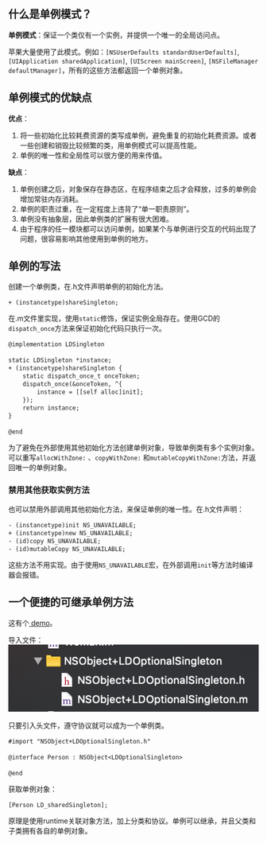 ## 什么是单例模式？

**单例模式**：保证一个类仅有一个实例，并提供一个唯一的全局访问点。

苹果大量使用了此模式。例如：`[NSUserDefaults standardUserDefaults]`, `[UIApplication sharedApplication]`, `[UIScreen mainScreen]`, `[NSFileManager defaultManager]`，所有的这些方法都返回一个单例对象。


## 单例模式的优缺点

**优点**：
1. 将一些初始化比较耗费资源的类写成单例，避免重复的初始化耗费资源。或者一些创建和销毁比较频繁的类，用单例模式可以提高性能。
2. 单例的唯一性和全局性可以很方便的用来传值。


**缺点**：
1. 单例创建之后，对象保存在静态区，在程序结束之后才会释放，过多的单例会增加常驻内存消耗。
2. 单例的职责过重，在一定程度上违背了“单一职责原则”。
3. 单例没有抽象层，因此单例类的扩展有很大困难。
4. 由于程序的任一模块都可以访问单例，如果某个与单例进行交互的代码出现了问题，很容易影响其他使用到单例的地方。

## 单例的写法
创建一个单例类，在.h文件声明单例的初始化方法。
```
+ (instancetype)shareSingleton;
```
在.m文件里实现，使用`static`修饰，保证实例全局存在。使用GCD的`dispatch_once`方法来保证初始化代码只执行一次。

```
@implementation LDSingleton

static LDSingleton *instance;
+ (instancetype)shareSingleton {
    static dispatch_once_t onceToken;
    dispatch_once(&onceToken, ^{
        instance = [[self alloc]init];
    });
    return instance;
}

@end
```
为了避免在外部使用其他初始化方法创建单例对象，导致单例类有多个实例对象。可以重写`allocWithZone:` 、`copyWithZone:` 和`mutableCopyWithZone:`方法，并返回唯一的单例对象。

### 禁用其他获取实例方法
也可以禁用外部调用其他初始化方法，来保证单例的唯一性。在.h文件声明：
```
- (instancetype)init NS_UNAVAILABLE;
+ (instancetype)new NS_UNAVAILABLE;
- (id)copy NS_UNAVAILABLE;
- (id)mutableCopy NS_UNAVAILABLE;
```
这些方法不用实现。由于使用`NS_UNAVAILABLE`宏，在外部调用`init`等方法时编译器会报错。

## 一个便捷的可继承单例方法

这有个[
demo](https://github.com/alexiiio/LDOptionalSingleton)。

导入文件：   
![LDOptionalSingleton](https://raw.githubusercontent.com/alexiiio/LD-Notes/master/pics/LDOptionalSingleton.png)

只要引入头文件，遵守协议就可以成为一个单例类。
```
#import "NSObject+LDOptionalSingleton.h"

@interface Person : NSObject<LDOptionalSingleton>

@end
```
获取单例对象：
```
[Person LD_sharedSingleton];
```
原理是使用runtime关联对象方法，加上分类和协议。单例可以继承，并且父类和子类拥有各自的单例对象。

